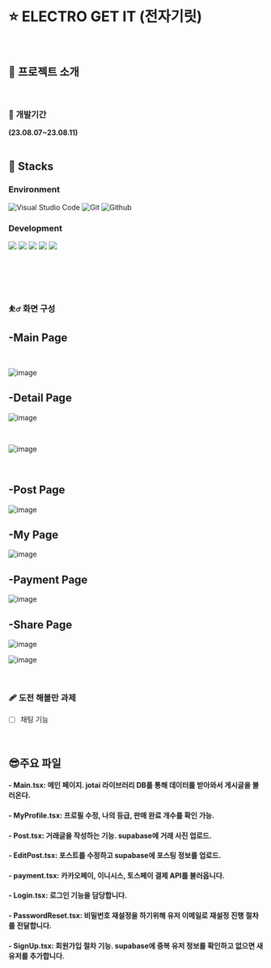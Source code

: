 # :star: ELECTRO GET IT (전자기릿)

<br/>

## :bicyclist: 프로젝트 소개

<br/>

### :boxing_glove: 개발기간

**(23.08.07~23.08.11)**
<br/><br/>

## :paperclip: Stacks

### Environment

![Visual Studio Code](https://img.shields.io/badge/Visual%20Studio%20Code-007ACC?style=for-the-badge&logo=Visual%20Studio%20Code&logoColor=white)
![Git](https://img.shields.io/badge/Git-F05032?style=for-the-badge&logo=Git&logoColor=white)
![Github](https://img.shields.io/badge/GitHub-181717?style=for-the-badge&logo=GitHub&logoColor=white)

### Development

<img src="https://img.shields.io/badge/React-61DAFB?style=for-the-badge&logo=React&logoColor=white"/> <img src="https://img.shields.io/badge/CSS3-1572B6?style=for-the-badge&logo=CSS3&logoColor=white"> <img src="https://img.shields.io/badge/JavaScript-F7DF1E?style=for-the-badge&logo=JavaScript&logoColor=white"> <img src="https://img.shields.io/badge/TypeScript-3178C6?style=for-the-badge&logo=TypeScript&logoColor=white"> <img src="https://img.shields.io/badge/Yarn-2C8EBB?style=for-the-badge&logo=Yarn&logoColor=white">

#

<br/><br/>

### :bouncing_ball_man: 화면 구성

##  -Main Page

<br/>

![image](https://github.com/HojinLim/team_one/assets/69897998/c285061e-dad1-49dc-9242-7890bd59fa51)


##  -Detail Page
![image](https://github.com/HojinLim/team_one/assets/69897998/50f8ab2c-a3c5-41e6-89b3-c63dc4959963)

<br/>


![image](https://github.com/HojinLim/team_one/assets/69897998/5525fcd0-8bf3-4204-a385-80ead9972938)


<br/>


##  -Post Page

![image](https://github.com/HojinLim/team_one/assets/69897998/7ef4dafd-8b4c-4ed7-94af-330995cc098b)


##  -My Page

![image](https://github.com/HojinLim/team_one/assets/69897998/7f920ec7-9929-4004-b0b3-d11e415fdc28)

##  -Payment Page

![image](https://github.com/HojinLim/team_one/assets/69897998/44162c12-1bf9-4eb9-893b-3b033ae22775)


##  -Share Page

![image](https://github.com/HojinLim/team_one/assets/69897998/87838a89-1344-43e7-b0f0-d762a0a43440)

![image](https://github.com/HojinLim/team_one/assets/69897998/96fd3b50-912e-4858-b1c4-e1b0bbaf8272)

<br/>

### :adhesive_bandage: 도전 해볼만 과제

* [ ] 채팅 기능

<br/>

## :sunglasses:주요 파일

#### - Main.tsx: 메인 페이지. jotai 라이브러리 DB를 통해 데이터를 받아와서 게시글을 불러온다.

#### - MyProfile.tsx: 프로필 수정, 나의 등급, 판매 완료 개수를 확인 가능.

#### - Post.tsx: 거래글을 작성하는 기능. supabase에 거래 사진 업로드.

#### - EditPost.tsx: 포스트를 수정하고 supabase에 포스팅 정보를 업로드.

#### - payment.tsx: 카카오페이, 이니시스, 토스페이 결제 API를 불러옵니다.

#### - Login.tsx: 로그인 기능을 담당합니다.

#### - PasswordReset.tsx: 비밀번호 재설정을 하기위해 유저 이메일로 재설정 진행 절차를 전달합니다.

#### - SignUp.tsx: 회원가입 절차 기능. supabase에 중복 유저 정보를 확인하고 없으면 새 유저를 추가합니다.

<br/><br/>

<br/><br/>
